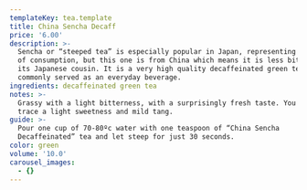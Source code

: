 ```yaml
---
templateKey: tea.template
title: China Sencha Decaff
price: '6.00'
description: >-
  Sencha or “steeped tea” is especially popular in Japan, representing over 80%
  of consumption, but this one is from China which means it is less bitter than
  its Japanese cousin. It is a very high quality decaffeinated green tea,
  commonly served as an everyday beverage.
ingredients: decaffeinated green tea
notes: >-
  Grassy with a light bitterness, with a surprisingly fresh taste. You can also
  trace a light sweetness and mild tang.
guide: >-
  Pour one cup of 70-80ºc water with one teaspoon of “China Sencha
  Decaffeinated” tea and let steep for just 30 seconds.
color: green
volume: '10.0'
carousel_images:
  - {}
---
```


